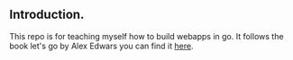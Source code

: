 ## Introduction.

This repo is for teaching myself how to build webapps in go. It follows the book let's go by Alex Edwars you can find it [here](https://lets-go.alexedwards.net/).
